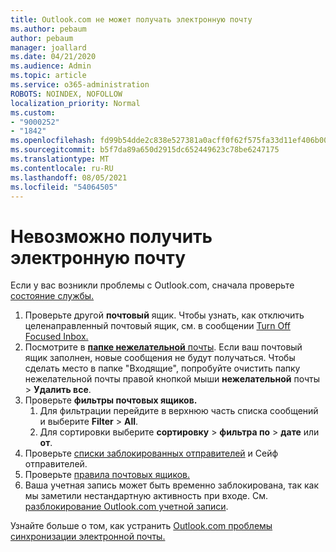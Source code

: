 ```yaml
---
title: Outlook.com не может получать электронную почту
ms.author: pebaum
author: pebaum
manager: joallard
ms.date: 04/21/2020
ms.audience: Admin
ms.topic: article
ms.service: o365-administration
ROBOTS: NOINDEX, NOFOLLOW
localization_priority: Normal
ms.custom:
- "9000252"
- "1842"
ms.openlocfilehash: fd99b54dde2c838e527381a0acff0f62f575fa33d11ef406b005761399b969a5
ms.sourcegitcommit: b5f7da89a650d2915dc652449623c78be6247175
ms.translationtype: MT
ms.contentlocale: ru-RU
ms.lasthandoff: 08/05/2021
ms.locfileid: "54064505"
---
```

# <a name="unable-to-receive-email"></a>Невозможно получить электронную почту

Если у вас возникли проблемы с Outlook.com, сначала проверьте [состояние службы.](https://go.microsoft.com/fwlink/p/?linkid=837482)

1. Проверьте другой **почтовый** ящик. Чтобы узнать, как отключить целенаправленный почтовый ящик, см. в сообщении [Turn Off Focused Inbox.](https://support.office.com/article/f714d94d-9e63-4217-9ccb-6cb2986aa1b2) 
2. Посмотрите в [ **папке нежелательной** почты](https://outlook.live.com/mail/junkemail). Если ваш почтовый ящик заполнен, новые сообщения не будут получаться. Чтобы сделать место в папке "Входящие", попробуйте очистить папку нежелательной почты правой кнопкой мыши **нежелательной** почты  >  **Удалить все**.
3. Проверьте **фильтры почтовых ящиков.** 
    1. Для фильтрации перейдите в верхнюю часть списка сообщений и выберите **Filter**  >  **All**.
    2. Для сортировки выберите **сортировку**  >  **фильтра по**  >  **дате** или **от**.
4. Проверьте [списки заблокированных отправителей](https://outlook.live.com/mail/options/mail/junkEmail) и Сейф отправителей.
5. Проверьте [правила почтовых ящиков.](https://outlook.live.com/mail/options/mail/rules)
6. Ваша учетная запись может быть временно заблокирована, так как мы заметили нестандартную активность при входе. См. [разблокирование Outlook.com учетной записи](https://support.office.com/article/f4ad2701-d166-4d8b-8a6a-9af2a1f8a4c4).

Узнайте больше о том, как устранить [Outlook.com проблемы синхронизации электронной почты.](https://support.office.com/article/d39e3341-8d79-4bf1-b3c7-ded602233642)